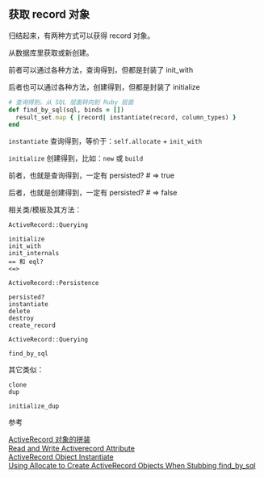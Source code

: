 ## 获取 record 对象

归结起来，有两种方式可以获得 record 对象。

从数据库里获取或新创建。

前者可以通过各种方法，查询得到，但都是封装了 init_with

后者也可以通过各种方法，创建得到，但都是封装了 initialize

```ruby
# 查询得到。从 SQL 层面转向到 Ruby 层面
def find_by_sql(sql, binds = [])
  result_set.map { |record| instantiate(record, column_types) }
end
```

`instantiate` 查询得到，等价于：`self.allocate` + `init_with`

`initialize` 创建得到，比如：`new` 或 `build`

前者，也就是查询得到，一定有 persisted? # => true

后者，也就是创建得到，一定有 persisted? # => false

相关类/模板及其方法：

```
ActiveRecord::Querying

initialize
init_with
init_internals
== 和 eql?
<=>

ActiveRecord::Persistence

persisted?
instantiate
delete
destroy
create_record

ActiveRecord::Querying

find_by_sql
```

其它类似：

```
clone
dup

initialize_dup
```
参考

[ActiveRecord 对象的拼装](http://thekaiway.com/2013/07/26/assemble-ar-object/)
<br>
[Read and Write Activerecord Attribute](http://thekaiway.com/2013/09/08/read-write-activerecord-attribute/)
<br>
[ActiveRecord Object Instantiate](https://ruby-china.org/topics/23523)
<br>
[Using Allocate to Create ActiveRecord Objects When Stubbing find_by_sql](http://neovintage.blogspot.jp/2010/10/using-allocate-to-create-activerecord.html)
